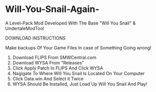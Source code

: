 # Will-You-Snail-Again-
A Level-Pack Mod Developed With The Base "Will You Snail" &amp; UndertaleModTool

DOWNLOAD INSTRUCTIONS

Make backups Of Your Game Files In case of Something Going wrong!

1. Download FLIPS From SMWCentral.com
2. Download WYSA From "Releases"
3. Click Apply Patch In FLIPS And Click WYSA
4. Nagigate To Where Will You Snail Is Located On Your Computer
5. Click Data.win And Select it Twice
6. WYSA Should Be Installed, Just Load Up Will You Snail And Play!
